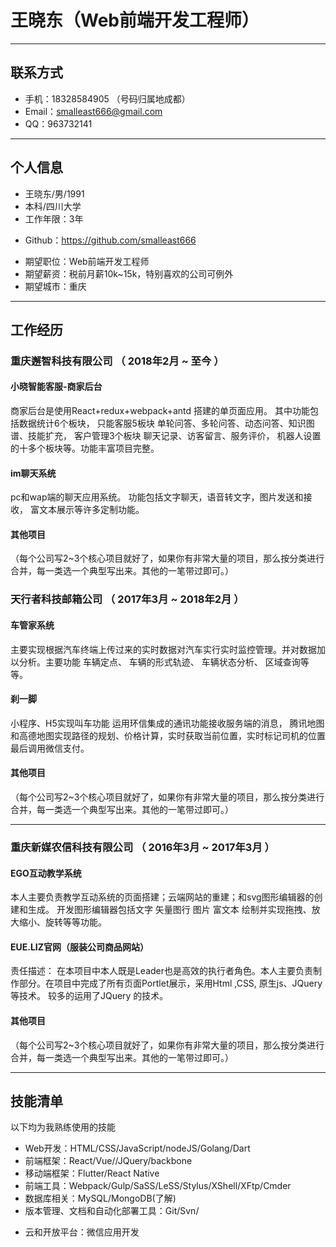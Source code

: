 
# 王晓东（Web前端开发工程师）

---

## 联系方式

- 手机：18328584905 （号码归属地成都）
- Email：smalleast666@gmail.com
- QQ：963732141

---

## 个人信息

 - 王晓东/男/1991 
 - 本科/四川大学 
 - 工作年限：3年
 <!-- - 微博：[@JobDeer](http://weibo.com/jobdeer) （``` 如果没有技术相关内容，也可以不放 ```） -->
 <!-- - 技术博客：http://blog.github.io ( ``` 使用GitHub Host的Big较高 ```  ) -->
 - Github：https://github.com/smalleast666 
 <!-- ( ``` 有原创repo的Github帐号会极大的提升你的个人品牌 ```  ) -->

 - 期望职位：Web前端开发工程师
 - 期望薪资：税前月薪10k~15k，特别喜欢的公司可例外
 - 期望城市：重庆

---

## 工作经历

### 重庆邂智科技有限公司 （ 2018年2月 ~ 至今 ）

#### 小晓智能客服-商家后台 
商家后台是使用React+redux+webpack+antd 搭建的单页面应用。
其中功能包括数据统计6个板块，
只能客服5板块 单轮问答、多轮问答、动态问答、知识图谱、技能扩充，
客户管理3个板块 聊天记录、访客留言、服务评价，
机器人设置的十多个板块等。功能丰富项目完整。


#### im聊天系统 
pc和wap端的聊天应用系统。
功能包括文字聊天，语音转文字，图片发送和接收， 富文本展示等许多定制功能。


#### 其他项目

（每个公司写2~3个核心项目就好了，如果你有非常大量的项目，那么按分类进行合并，每一类选一个典型写出来。其他的一笔带过即可。）

 
### 天行者科技邮箱公司 （ 2017年3月 ~ 2018年2月 ）

#### 车管家系统 
主要实现根据汽车终端上传过来的实时数据对汽车实行实时监控管理。并对数据加以分析。主要功能 车辆定点、 车辆的形式轨迹、 车辆状态分析、 区域查询等等。


#### 刹一脚 
小程序、H5实现叫车功能 
运用环信集成的通讯功能接收服务端的消息，
腾讯地图和高德地图实现路径的规划、价格计算，实时获取当前位置，实时标记司机的位置最后调用微信支付。


#### 其他项目

（每个公司写2~3个核心项目就好了，如果你有非常大量的项目，那么按分类进行合并，每一类选一个典型写出来。其他的一笔带过即可。）

---


### 重庆新媒农信科技有限公司 （ 2016年3月 ~ 2017年3月 ）

#### EGO互动教学系统 
本人主要负责教学互动系统的页面搭建；云端网站的重建；和svg图形编辑器的创建和生成。
开发图形编辑器包括文字 矢量图行 图片 富文本 绘制并实现拖拽、放大缩小、旋转等等功能。

#### EUE.LIZ官网（服装公司商品网站） 
责任描述：	在本项目中本人既是Leader也是高效的执行者角色。本人主要负责制作部分。在项目中完成了所有页面Portlet展示，采用Html ,CSS, 原生js、JQuery等技术。
较多的运用了JQuery 的技术。

#### 其他项目

（每个公司写2~3个核心项目就好了，如果你有非常大量的项目，那么按分类进行合并，每一类选一个典型写出来。其他的一笔带过即可。）

---


<!-- ## 开源项目和作品
（这一段用于放置工作以外的、可证明你的能力的材料）

### 开源项目
（对于程序员来讲，没有什么比Show me the code能有说服力了）

 - [STU](http://github.com/yourname/projectname)：项目的简要说明，Star和Fork数多的可以注明
 - [WXYZ](http://github.com/yourname/projectname)：项目的简要说明，Star和Fork数多的可以注明

### 技术文章
（挑选你写作或翻译的技术文章，好的文章可以从侧面证实你的表达和沟通能力，也帮助招聘方更了解你）

- [一个产品经理眼中的云计算：前生今世和未来](http://get.jobdeer.com/706.get)
- [来自HeroKu的HTTP API 设计指南(翻译文章)](http://get.jobdeer.com/343.get) （ ```好的翻译文章可以侧证你对英文技术文档的阅读能力```）

### 演讲和讲义
（放置你代表公司在一些技术会议上做过的演讲，以及你在公司分享时制作的讲义）

  - 2014架构师大会演讲：[如何通过Docker优化内部开发](http://jobdeer.com)
 - 9月公司内部分享：[云计算的前生今世](http://jobdeer.com) -->

## 技能清单

以下均为我熟练使用的技能

- Web开发：HTML/CSS/JavaScript/nodeJS/Golang/Dart
- 前端框架：React/Vue//JQuery/backbone
- 移动端框架：Flutter/React Native
- 前端工具：Webpack/Gulp/SaSS/LeSS/Stylus/XShell/XFtp/Cmder
- 数据库相关：MySQL/MongoDB(了解)
- 版本管理、文档和自动化部署工具：Git/Svn/
<!-- - 单元测试：PHPUnit/SimpleTest/Qunit -->
- 云和开放平台：微信应用开发

